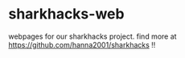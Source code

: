 # sharkhacks-web
webpages for our sharkhacks project. find more at https://github.com/hanna2001/sharkhacks !!

